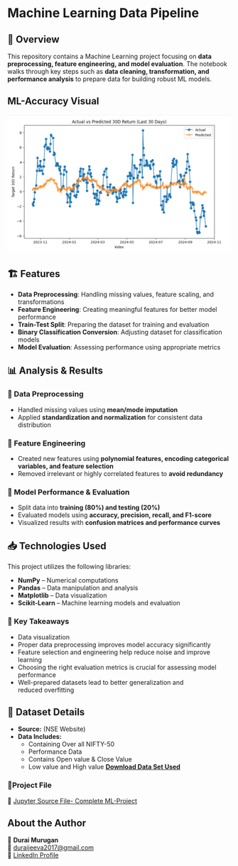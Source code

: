 # Machine Learning Data Pipeline 

## 📌 Overview  
This repository contains a Machine Learning project focusing on **data preprocessing, feature engineering, and model evaluation**. The notebook walks through key steps such as **data cleaning, transformation, and performance analysis** to prepare data for building robust ML models. 

## ML-Accuracy Visual
![Accuracy Visual](https://github.com/Durai-Murugan-DA/Data-Preprocessing-in-Machine-Learning/blob/91c8eadc5504f523f0664c13098c5f9e1a05116b/Accuracy%20Visual)
## 🏗️ Features  
- **Data Preprocessing**: Handling missing values, feature scaling, and transformations  
- **Feature Engineering**: Creating meaningful features for better model performance  
- **Train-Test Split**: Preparing the dataset for training and evaluation  
- **Binary Classification Conversion**: Adjusting dataset for classification models  
- **Model Evaluation**: Assessing performance using appropriate metrics  

## 📊 Analysis & Results  
### 🔹 Data Preprocessing  
- Handled missing values using **mean/mode imputation**  
- Applied **standardization and normalization** for consistent data distribution  

### 🔹 Feature Engineering  
- Created new features using **polynomial features, encoding categorical variables, and feature selection**  
- Removed irrelevant or highly correlated features to **avoid redundancy**  

### 🔹 Model Performance & Evaluation  
- Split data into **training (80%) and testing (20%)**  
- Evaluated models using **accuracy, precision, recall, and F1-score**  
- Visualized results with **confusion matrices and performance curves**  

## 📥 Technologies Used  
This project utilizes the following libraries:  

- **NumPy** – Numerical computations  
- **Pandas** – Data manipulation and analysis  
- **Matplotlib** – Data visualization  
- **Scikit-Learn** – Machine learning models and evaluation

### 📌 Key Takeaways
- Data visualization
- Proper data preprocessing improves model accuracy significantly
- Feature selection and engineering help reduce noise and improve learning
- Choosing the right evaluation metrics is crucial for assessing model performance
- Well-prepared datasets lead to better generalization and reduced overfitting


## 📂 Dataset Details  
- **Source:** (NSE Website)  
- **Data Includes:**  
  - Containing Over all NIFTY-50
  - Performance Data
  - Contains Open value & Close Value
  - Low value and High value
**[Download Data Set Used](https://github.com/Durai-Murugan-DA/Data-Preprocessing-in-Machine-Learning/blob/91c8eadc5504f523f0664c13098c5f9e1a05116b/Accuracy%20Visual)**  
### 📂Project File  

📌 [Jupyter Source File- Complete ML-Project](https://github.com/Durai-Murugan-DA/Data-Preprocessing-in-Machine-Learning/blob/91c8eadc5504f523f0664c13098c5f9e1a05116b/ML_Project.ipynb) 

## About the Author  

👤 **Durai Murugan**  
📧 [duraijeeva2017@gmail.com](mailto:duraijeeva2017@gmail.com)  
🔗 [LinkedIn Profile](https://www.linkedin.com/in/durai-murugan-data-analyst)  



